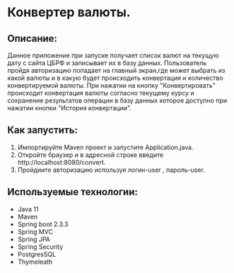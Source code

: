 # Конвертер валюты.

## Описание:
Данное приложение при запуске получает список валют на текущую дату с сайта ЦБРФ и записывает их в базу данных. 
Пользователь пройдя авторизацию попадает на главный экран,где может выбрать из какой валюты и в какую будет происходить конвертация и количество конвертируемой валюты. 
При нажатии на кнопку "Конвертировать" происходит конвертация валюты согласно текущему курсу и 
сохранение результатов операции в базу данных которое доступно при нажатии кнопки "История конвертации".

## Как запустить:
1. Импортируйте Maven проект и запустите Application.java.
2. Откройте браузер и в адресной строке введите http://localhost:8080/convert.
3. Пройдиите авторизацию используя логин-user , пароль-user.

## Используемые технологии:
* Java 11 
* Maven
* Spring boot 2.3.3
* Spring MVC
* Spring JPA
* Spring Security
* PostgresSQL
* Thymeleath
